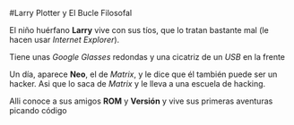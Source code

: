 #Larry Plotter y El Bucle Filosofal

El niño huérfano **Larry** vive con sus tíos, que lo tratan bastante mal
(le hacen usar *Internet Explorer*).

Tiene unas *Google Glasses* redondas y una cicatriz de un *USB* en la frente

Un día, aparece **Neo**, el de *Matrix*, y le dice que él también puede ser
un hacker.
Asi que lo saca de *Matrix* y le lleva a una escuela de hacking.

Alli conoce a sus amigos **ROM** y **Versión** y vive sus primeras aventuras
picando código
